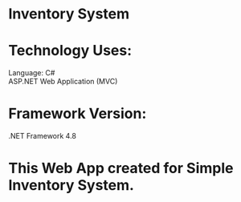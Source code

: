 # Inventory System

# Technology Uses:   
Language: C#   <br>
ASP.NET Web Application (MVC)
# Framework Version:      
.NET Framework 4.8

# This Web App created for Simple Inventory System.
